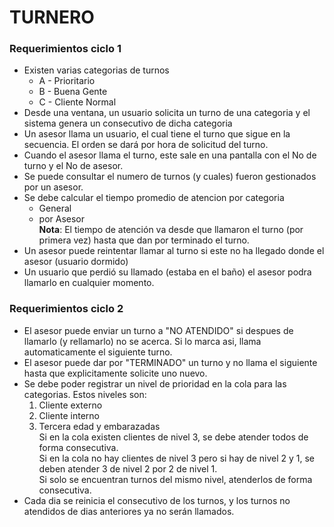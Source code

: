 # TURNERO

### Requerimientos ciclo 1
* Existen varias categorias de turnos
  * A - Prioritario
  * B - Buena Gente
  * C - Cliente Normal
* Desde una ventana, un usuario solicita un turno de una categoria y el sistema genera un consecutivo de dicha categoria
* Un asesor llama un usuario, el cual tiene el turno que sigue en la secuencia. El orden se dará por hora de solicitud del turno.
* Cuando el asesor llama el turno, este sale en una pantalla con el No de turno y el No de asesor.
* Se puede consultar el numero de turnos (y cuales) fueron gestionados por un asesor.
* Se debe calcular el tiempo promedio de atencion por categoria 
  * General
  * por Asesor  
  **Nota**: El tiempo de atención va desde que llamaron el turno (por primera vez) hasta que dan por terminado el turno.
* Un asesor puede reintentar llamar al turno si este no ha llegado donde el asesor (usuario dormido)
* Un usuario que perdió su llamado (estaba en el baño) el asesor podra llamarlo en cualquier momento.

### Requerimientos ciclo 2
* El asesor puede enviar un turno a "NO ATENDIDO" si despues de llamarlo (y rellamarlo) no se acerca. Si lo marca asi, llama automaticamente el siguiente turno.
* El asesor puede dar por "TERMINADO" un turno y no llama el siguiente hasta que explicitamente solicite uno nuevo.
* Se debe poder registrar un nivel de prioridad en la cola para las categorias. Estos niveles son:
  1. Cliente externo  
  2. Cliente interno  
  3. Tercera edad y embarazadas  
  Si en la cola existen clientes de nivel 3, se debe atender todos de forma consecutiva.  
  Si en la cola no hay clientes de nivel 3 pero si hay de nivel 2 y 1, se deben atender 3 de nivel 2 por 2 de nivel 1.  
  Si solo se encuentran turnos del mismo nivel, atenderlos de forma consecutiva.  
* Cada dia se reinicia el consecutivo de los turnos, y los turnos no atendidos de dias anteriores ya no serán llamados. 
  
















